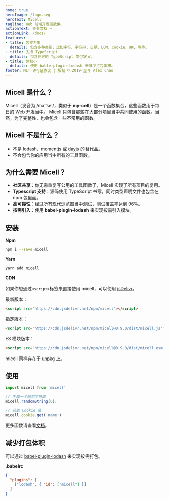 ```yaml
---
home: true
heroImage: /logo.svg
heroText: Micell
tagline: Web 前端开发函数集
actionText: 查看文档 →
actionLink: /docs/
features:
- title: 包罗万象
  details: 包含多种类别，比如字符、字符串、日期、DOM、Cookie、URL 等等。
- title: 支持 TypeScript
  details: 包含充足的 TypeScript 类型定义。
- title: 体积小
  details: 使用 bable-plugin-lodash 来减少打包体积。
footer: MIT 许可证协议 | 版权 © 2019-至今 Alex Chao
---
```


## Micell 是什么？

Micell（发音为 /maɪˈsel/，类似于 **my-cell**）是一个函数集合，这些函数用于每日的 Web 开发当中。
Micell 只包含那些在大部分项目当中共同使用的函数。当然，为了完整性，也会包含一些不常用的函数。

## Micell 不是什么？

* 不是 lodash、momentjs 或 dayjs 的替代品。
* 不会包含你的应用当中所有的工具函数。

## 为什么需要 Micell？

* **社区共享**：你无需重复写公用的工具函数了，Micell 实现了所有项目的复用。
* **Typescript 支持**：源码使用 TypeScript 书写，同时类型声明文件也包含在 npm 包里面。
* **高可靠性**：经过所有现代浏览器当中测试，测试覆盖率达到 96%。
* **按需引入**：使用 **babel-plugin-lodash** 来实现按需引入模块。

## 安装

**Npm**

```sh
npm i --save micell
```

**Yarn**

```sh
yarn add micell
```

**CDN**

如果你想通过`<script>`标签来直接使用 micell，可以使用 [jsDelivr](https://www.jsdelivr.com/package/npm/micell)。

最新版本：

```html
<script src="https://cdn.jsdelivr.net/npm/micell"></script>
```

指定版本：

```html
<script src="https://cdn.jsdelivr.net/npm/micell@0.9.0/dist/micell.js"></script>
```

ES 模块版本：

```html
<script src="https://cdn.jsdelivr.net/npm/micell@0.9.0/dist/micell.esm.browser.js"></script>
```

micell 同样存在于 [unpkg](https://unpkg.com/) 上。

## 使用

```js
import micell from 'micell'

// 生成一个随机字符串
micell.randomString(6);

// 获取 Cookie 值
micell.cookie.get('name')
```

更多函数请查看[文档](/cn/docs/)。

## 减少打包体积

可以通过 [babel-plugin-lodash](https://www.npmjs.com/package/babel-plugin-lodash) 来实现按需打包。

**.babelrc**

```json
{
  "plugins": [
    ["lodash", { "id": ["micell"] }]
  ]
}
```
